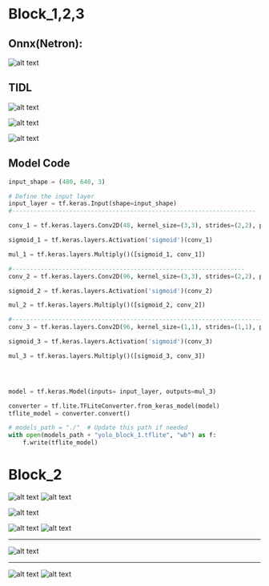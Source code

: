 <!-- ![alt text](image.png) -->

# Block_1,2,3
## Onnx(Netron):
<!-- ![alt text](image-1.png) -->
![alt text](image-5.png)
## TIDL
![alt text](image-6.png)

![alt text](image-7.png)
<!-- ![alt text](image-4.png) -->
![alt text](image-8.png)

## Model Code

```python
input_shape = (480, 640, 3)

# Define the input layer
input_layer = tf.keras.Input(shape=input_shape)
#--------------------------------------------------------------------

conv_1 = tf.keras.layers.Conv2D(48, kernel_size=(3,3), strides=(2,2), padding='same', name='conv1')(input_layer)

sigmoid_1 = tf.keras.layers.Activation('sigmoid')(conv_1)

mul_1 = tf.keras.layers.Multiply()([sigmoid_1, conv_1])

#-----------------------------------------------------------------
conv_2 = tf.keras.layers.Conv2D(96, kernel_size=(3,3), strides=(2,2), padding='same', name='conv2')(mul_1)

sigmoid_2 = tf.keras.layers.Activation('sigmoid')(conv_2)

mul_2 = tf.keras.layers.Multiply()([sigmoid_2, conv_2])

#----------------------------------------------------------------------------
conv_3 = tf.keras.layers.Conv2D(96, kernel_size=(1,1), strides=(1,1), padding='valid', name='conv3')(mul_2)

sigmoid_3 = tf.keras.layers.Activation('sigmoid')(conv_3)

mul_3 = tf.keras.layers.Multiply()([sigmoid_3, conv_3])




model = tf.keras.Model(inputs= input_layer, outputs=mul_3)

converter = tf.lite.TFLiteConverter.from_keras_model(model)
tflite_model = converter.convert()

# models_path = "./"  # Update this path if needed
with open(models_path + "yolo_block_1.tflite", "wb") as f:
    f.write(tflite_model)
```

# Block_2
![alt text](image-11.png)
![alt text](image-12.png)

![alt text](image-10.png)

![alt text](image-9.png)
![alt text](image-13.png)



-------------------
![alt text](image-14.png)

---------------
![alt text](image-15.png)
![alt text](381_tidl_net.bin.svg)